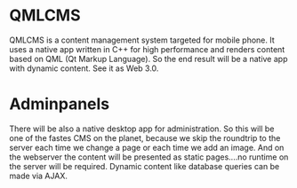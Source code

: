 # QMLCMS
QMLCMS is a content management system targeted for mobile phone.
It uses a native app written in C++ for high performance and renders content based on QML (Qt Markup Language).
So the end result will be a native app with dynamic content.
See it as Web 3.0.

# Adminpanels
There will be also a native desktop app for administration. 
So this will be one of the fastes CMS on the planet, because we skip the roundtrip to the server each time we change a page or each time we add an image.
And on the webserver the content will be presented as static pages....no runtime on the server will be required.
Dynamic content like database queries can be made via AJAX.